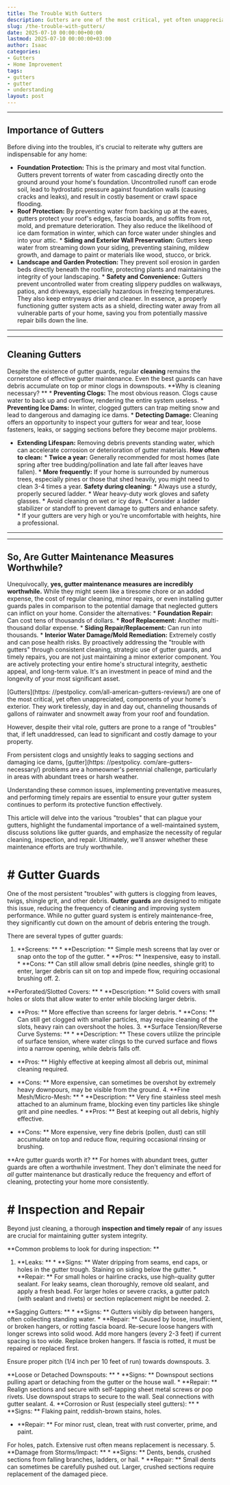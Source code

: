 ```yaml
---
title: The Trouble With Gutters
description: Gutters are one of the most critical, yet often unappreciated, components of your home's exterior. They work tirelessly, day in and day out, channeling...
slug: /the-trouble-with-gutters/
date: 2025-07-10 00:00:00+00:00
lastmod: 2025-07-10 00:00:00+03:00
author: Isaac
categories:
- Gutters
- Home Improvement
tags:
- gutters
- gutter
- understanding
layout: post
---
```

---
## Importance of Gutters
Before diving into the troubles, it's crucial to reiterate why gutters are indispensable for any home:
* **Foundation Protection:** This is the primary and most vital function. Gutters prevent torrents of water from cascading directly onto the ground around your home's foundation. Uncontrolled runoff can erode soil, lead to hydrostatic pressure against foundation walls (causing cracks and leaks), and result in costly basement or crawl space flooding.
* **Roof Protection:** By preventing water from backing up at the eaves, gutters protect your roof's edges, fascia boards, and soffits from rot, mold, and premature deterioration. They also reduce the likelihood of ice dam formation in winter, which can force water under shingles and into your attic. * **Siding and Exterior Wall Preservation:** Gutters keep water from streaming down your siding, preventing staining, mildew growth, and damage to paint or materials like wood, stucco, or brick.
* **Landscape and Garden Protection:** They prevent soil erosion in garden beds directly beneath the roofline, protecting plants and maintaining the integrity of your landscaping. * **Safety and Convenience:** Gutters prevent uncontrolled water from creating slippery puddles on walkways, patios, and driveways, especially hazardous in freezing temperatures. They also keep entryways drier and cleaner.
In essence, a properly functioning gutter system acts as a shield, directing water away from all vulnerable parts of your home, saving you from potentially massive repair bills down the line.
---
---
## Cleaning Gutters
Despite the existence of gutter guards, regular **cleaning** remains the cornerstone of effective gutter maintenance. Even the best guards can have debris accumulate on top or minor clogs in downspouts.
**Why is cleaning necessary? ** * **Preventing Clogs:** The most obvious reason. Clogs cause water to back up and overflow, rendering the entire system useless. * **Preventing Ice Dams:** In winter, clogged gutters can trap melting snow and lead to dangerous and damaging ice dams. * **Detecting Damage:** Cleaning offers an opportunity to inspect your gutters for wear and tear, loose fasteners, leaks, or sagging sections before they become major problems.
* **Extending Lifespan:** Removing debris prevents standing water, which can accelerate corrosion or deterioration of gutter materials.
**How often to clean:** * **Twice a year:** Generally recommended for most homes (late spring after tree budding/pollination and late fall after leaves have fallen). * **More frequently:** If your home is surrounded by numerous trees, especially pines or those that shed heavily, you might need to clean 3-4 times a year.
**Safety during cleaning:** * Always use a sturdy, properly secured ladder. * Wear heavy-duty work gloves and safety glasses. * Avoid cleaning on wet or icy days. * Consider a ladder stabilizer or standoff to prevent damage to gutters and enhance safety. * If your gutters are very high or you're uncomfortable with heights, hire a professional.
---
---
## So, Are Gutter Maintenance Measures Worthwhile?
Unequivocally, **yes, gutter maintenance measures are incredibly worthwhile.** While they might seem like a tiresome chore or an added expense, the cost of regular cleaning, minor repairs, or even installing gutter guards pales in comparison to the potential damage that neglected gutters can inflict on your home.
Consider the alternatives: * **Foundation Repair:** Can cost tens of thousands of dollars. * **Roof Replacement:** Another multi-thousand dollar expense. * **Siding Repair/Replacement:** Can run into thousands. * **Interior Water Damage/Mold Remediation:** Extremely costly and can pose health risks.
By proactively addressing the "trouble with gutters" through consistent cleaning, strategic use of gutter guards, and timely repairs, you are not just maintaining a minor exterior component. You are actively protecting your entire home's structural integrity, aesthetic appeal, and long-term value. It's an investment in peace of mind and the longevity of your most significant asset.

[Gutters](https: //pestpolicy. com/all-american-gutters-reviews/) are one of the most critical, yet often unappreciated, components of your home's exterior. They work tirelessly, day in and day out, channeling thousands of gallons of rainwater and snowmelt away from your roof and foundation.

However, despite their vital role, gutters are prone to a range of "troubles" that, if left unaddressed, can lead to significant and costly damage to your property.

From persistent clogs and unsightly leaks to sagging sections and damaging ice dams, [gutter](https: //pestpolicy. com/are-gutters-necessary/) problems are a homeowner's perennial challenge, particularly in areas with abundant trees or harsh weather.

Understanding these common issues, implementing preventative measures, and performing timely repairs are essential to ensure your gutter system continues to perform its protective function effectively.

This article will delve into the various "troubles" that can plague your gutters, highlight the fundamental importance of a well-maintained system, discuss solutions like gutter guards, and emphasize the necessity of regular cleaning, inspection, and repair. Ultimately, we'll answer whether these maintenance efforts are truly worthwhile.

# # Gutter Guards

One of the most persistent "troubles" with gutters is clogging from leaves, twigs, shingle grit, and other debris. **Gutter guards** are designed to mitigate this issue, reducing the frequency of cleaning and improving system performance. While no gutter guard system is entirely maintenance-free, they significantly cut down on the amount of debris entering the trough.

There are several types of gutter guards:

1. **Screens: ** * **Description: ** Simple mesh screens that lay over or snap onto the top of the gutter. * **Pros: ** Inexpensive, easy to install. * **Cons: ** Can still allow small debris (pine needles, shingle grit) to enter, larger debris can sit on top and impede flow, requiring occasional brushing off. 2.

**Perforated/Slotted Covers: ** * **Description: ** Solid covers with small holes or slots that allow water to enter while blocking larger debris.

* **Pros: ** More effective than screens for larger debris. * **Cons: ** Can still get clogged with smaller particles, may require cleaning of the slots, heavy rain can overshoot the holes. 3. **Surface Tension/Reverse Curve Systems: ** * **Description: ** These covers utilize the principle of surface tension, where water clings to the curved surface and flows into a narrow opening, while debris falls off.

* **Pros: ** Highly effective at keeping almost all debris out, minimal cleaning required.

* **Cons: ** More expensive, can sometimes be overshot by extremely heavy downpours, may be visible from the ground. 4. **Fine Mesh/Micro-Mesh: ** * **Description: ** Very fine stainless steel mesh attached to an aluminum frame, blocking even tiny particles like shingle grit and pine needles. * **Pros: ** Best at keeping out all debris, highly effective.

* **Cons: ** More expensive, very fine debris (pollen, dust) can still accumulate on top and reduce flow, requiring occasional rinsing or brushing.

**Are gutter guards worth it? ** For homes with abundant trees, gutter guards are often a worthwhile investment. They don't eliminate the need for *all* gutter maintenance but drastically reduce the frequency and effort of cleaning, protecting your home more consistently.

# # Inspection and Repair

Beyond just cleaning, a thorough **inspection and timely repair** of any issues are crucial for maintaining gutter system integrity.

**Common problems to look for during inspection: **

1. **Leaks: ** * **Signs: ** Water dripping from seams, end caps, or holes in the gutter trough. Staining on siding below the gutter. * **Repair: ** For small holes or hairline cracks, use high-quality gutter sealant. For leaky seams, clean thoroughly, remove old sealant, and apply a fresh bead. For larger holes or severe cracks, a gutter patch (with sealant and rivets) or section replacement might be needed. 2.

**Sagging Gutters: ** * **Signs: ** Gutters visibly dip between hangers, often collecting standing water. * **Repair: ** Caused by loose, insufficient, or broken hangers, or rotting fascia board. Re-secure loose hangers with longer screws into solid wood. Add more hangers (every 2-3 feet) if current spacing is too wide. Replace broken hangers. If fascia is rotted, it must be repaired or replaced first.

Ensure proper pitch (1/4 inch per 10 feet of run) towards downspouts. 3.

**Loose or Detached Downspouts: ** * **Signs: ** Downspout sections pulling apart or detaching from the gutter or the house wall. * **Repair: ** Realign sections and secure with self-tapping sheet metal screws or pop rivets. Use downspout straps to secure to the wall. Seal connections with gutter sealant. 4. **Corrosion or Rust (especially steel gutters): ** * **Signs: ** Flaking paint, reddish-brown stains, holes.

* **Repair: ** For minor rust, clean, treat with rust converter, prime, and paint.

For holes, patch. Extensive rust often means replacement is necessary. 5. **Damage from Storms/Impact: ** * **Signs: ** Dents, bends, crushed sections from falling branches, ladders, or hail. * **Repair: ** Small dents can sometimes be carefully pushed out. Larger, crushed sections require replacement of the damaged piece.
